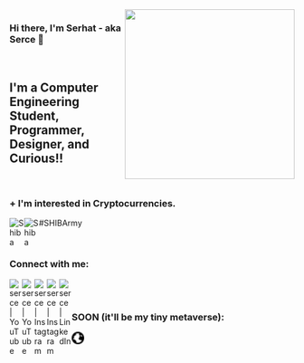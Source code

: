 <img src="https://media.giphy.com/media/ofSuyOcXZVJlh6OT74/giphy.gif" align="right" width="300" height="300">

### Hi there, I'm Serhat - aka Serce 👋 

<br />

## I'm a Computer Engineering Student, Programmer, Designer, and Curious!!

<br />

### + I'm interested in Cryptocurrencies. 

<img align="left" alt="Shiba" width="26px" src="https://cryptologos.cc/logos/basic-attention-token-bat-logo.png" />

#SHIBArmy <img align="left" alt="Shiba" width="26px" src="https://upload.wikimedia.org/wikipedia/tr/5/51/Shiba_coin_logo.png" />

<br />

### Connect with me:

[<img align="left" alt="serce | YouTube" width="22px" src="https://cdn.jsdelivr.net/npm/simple-icons@v3/icons/youtube.svg" />][youtube]
[<img align="left" alt="serce | YouTube" width="22px" src="https://cdn.jsdelivr.net/npm/simple-icons@v3/icons/youtube.svg" />][youtube2]
[<img align="left" alt="serce | Instagram" width="22px" src="https://cdn.jsdelivr.net/npm/simple-icons@v3/icons/instagram.svg" />][instagram2]
[<img align="left" alt="serce | Instagram" width="22px" src="https://cdn.jsdelivr.net/npm/simple-icons@v3/icons/instagram.svg" />][instagram]
[<img align="left" alt="serce | LinkedIn" width="22px" src="https://cdn.jsdelivr.net/npm/simple-icons@v3/icons/linkedin.svg" />][linkedin]

<br />
<br />

### SOON (it'll be my tiny metaverse):

[<img align="left" alt="serce" width="22px" src="https://raw.githubusercontent.com/iconic/open-iconic/master/svg/globe.svg" />][website]

<br />
<br />

[website]: http://univ.city/
[youtube]: https://www.youtube.com/c/DiziTreni
[youtube2]: https://www.youtube.com/channel/UCIPcmTIfr-45InrVEQh0L1w
[instagram]: https://www.instagram.com/serce_official/
[instagram2]: https://www.instagram.com/dizi_treni/
[linkedin]: https://linkedin.com/in/serhat-%C3%A7elik-845678223


